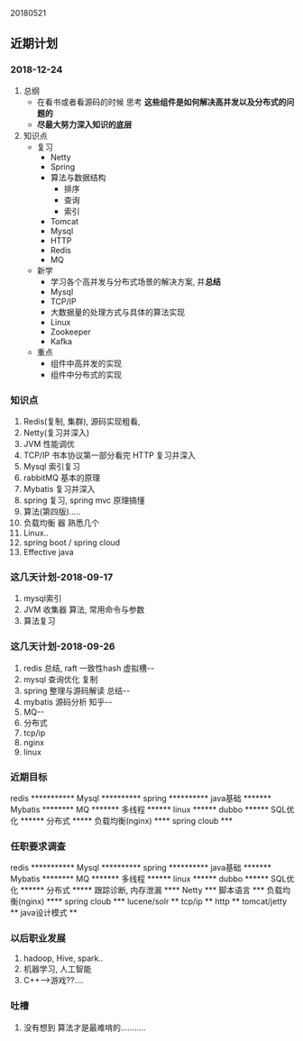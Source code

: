 20180521

## 近期计划


### 2018-12-24
1. 总纲
    - 在看书或者看源码的时候 思考 **这些组件是如何解决高并发以及分布式的问题的**
    - **尽最大努力深入知识的底层**
2. 知识点
    - 复习
        - Netty
        - Spring
        - 算法与数据结构
            - 排序
            - 查询
            - 索引
        - Tomcat
        - Mysql
        - HTTP
        - Redis
        - MQ
    - 新学
        - 学习各个高并发与分布式场景的解决方案, 并**总结**
        - Mysql
        - TCP/IP
        - 大数据量的处理方式与具体的算法实现
        - Linux
        - Zookeeper
        - Kafka
    - 重点
        - 组件中高并发的实现
        - 组件中分布式的实现
    
    
### 知识点
1. Redis(复制, 集群), 源码实现粗看, 
2. Netty(复习并深入)
2. JVM 性能调优
2. TCP/IP 书本协议第一部分看完   HTTP 复习并深入
3. Mysql 索引复习
4. rabbitMQ 基本的原理
7. Mybatis 复习并深入
5. spring 复习, spring mvc 原理搞懂
9. 算法(第四版).....
6. 负载均衡 器 熟悉几个
8. Linux..
10. spring boot / spring cloud
11. Effective java

### 这几天计划-2018-09-17
1. mysql索引
2. JVM 收集器 算法, 常用命令与参数
3. 算法复习

### 这几天计划-2018-09-26
1. redis 总结, raft 一致性hash 虚拟槽--
1. mysql 查询优化 复制
1. spring 整理与源码解读 总结--
1. mybatis 源码分析 知乎--
1. MQ--
1. 分布式
1. tcp/ip
1. nginx
1. linux



### 近期目标
redis                    	***********
Mysql                    	**********
spring						**********
java基础					    *******
Mybatis						********
MQ                       	*******
多线程                   	******
linux                    	******
dubbo						******
SQL优化                  	******
分布式						*****
负载均衡(nginx)          	****
spring cloub				***

### 任职要求调查
redis                    	***********
Mysql                    	**********
spring						**********
java基础					    *******
Mybatis						********
MQ                       	*******
多线程                   	******
linux                    	******
dubbo						******
SQL优化                  	******
分布式						*****
跟踪诊断, 内存泄漏       	****
Netty                    	***
脚本语言                 	***
负载均衡(nginx)          	****
spring cloub				***
lucene/solr					**
tcp/ip						**
http						**
tomcat/jetty				**
java设计模式				    **

### 以后职业发展
1. hadoop, Hive, spark..
2. 机器学习, 人工智能
3. C++-->游戏??....

### 吐槽
1. 没有想到 算法才是最难啃的...........